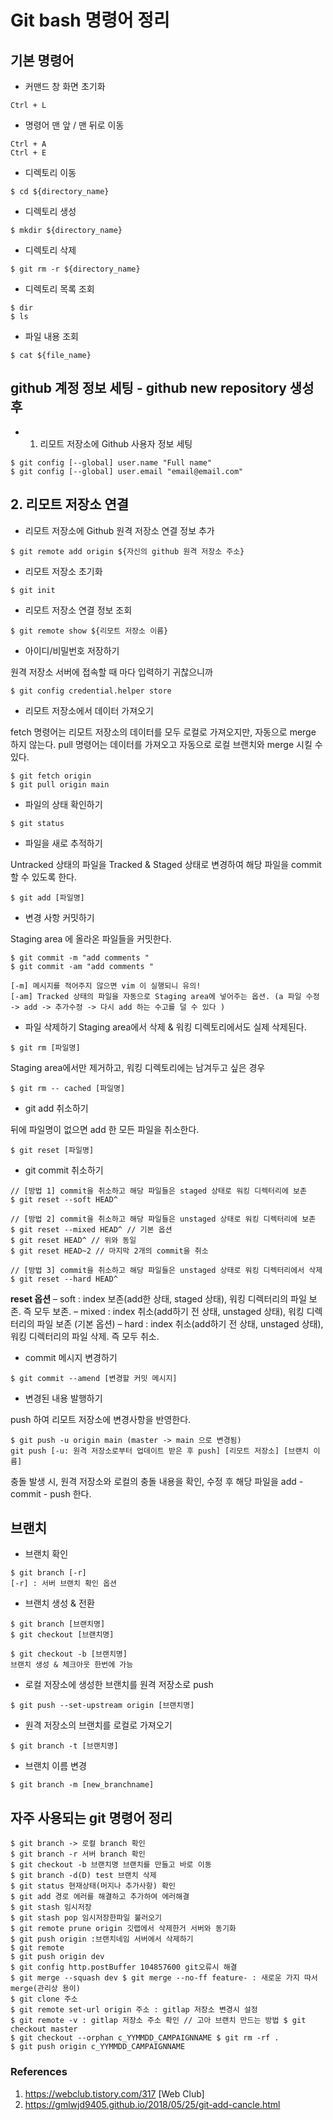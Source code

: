 # Git bash 명령어 정리

## 기본 명령어

- 커맨드 창 화면 초기화

```
Ctrl + L
```

- 명령어 맨 앞 / 맨 뒤로 이동

```
Ctrl + A
Ctrl + E
```

- 디렉토리 이동

```
$ cd ${directory_name}
```

- 디렉토리 생성

```
$ mkdir ${directory_name}
```

- 디렉토리 삭제

```
$ git rm -r ${directory_name}
```

- 디렉토리 목록 조회

```
$ dir
$ ls
```

- 파일 내용 조회

```
$ cat ${file_name}
```

## github 계정 정보 세팅 - github new repository 생성 후

- 1. 리모트 저장소에 Github 사용자 정보 세팅

```
$ git config [--global] user.name "Full name"
$ git config [--global] user.email "email@email.com"
```

## 2. 리모트 저장소 연결

- 리모트 저장소에 Github 원격 저장소 연결 정보 추가

```
$ git remote add origin ${자신의 github 원격 저장소 주소}
```

- 리모트 저장소 초기화

```
$ git init
```

- 리모트 저장소 연결 정보 조회

```
$ git remote show ${리모트 저장소 이름}
```

- 아이디/비밀번호 저장하기

원격 저장소 서버에 접속할 때 마다 입력하기 귀찮으니까

```
$ git config credential.helper store
```

- 리모트 저장소에서 데이터 가져오기

fetch 명령어는 리모트 저장소의 데이터를 모두 로컬로 가져오지만, 자동으로 merge 하지 않는다.
pull 명령어는 데이터를 가져오고 자동으로 로컬 브랜치와 merge 시킬 수 있다.

```
$ git fetch origin
$ git pull origin main
```

- 파일의 상태 확인하기

```
$ git status
```

- 파일을 새로 추적하기

Untracked 상태의 파일을 Tracked & Staged 상태로 변경하여 해당 파일을 commit 할 수 있도록 한다.

```
$ git add [파일명]
```

- 변경 사항 커밋하기

Staging area 에 올라온 파일들을 커밋한다.

```
$ git commit -m "add comments "
$ git commit -am "add comments "

[-m] 메시지를 적어주지 않으면 vim 이 실행되니 유의!
[-am] Tracked 상태의 파일을 자동으로 Staging area에 넣어주는 옵션. (a 파일 수정 -> add -> 추가수정 -> 다시 add 하는 수고를 덜 수 있다 )

```

- 파일 삭제하기
  Staging area에서 삭제 & 워킹 디렉토리에서도 실제 삭제된다.

```
$ git rm [파일명]
```

Staging area에서만 제거하고, 워킹 디렉토리에는 남겨두고 싶은 경우

```
$ git rm -- cached [파일명]
```

- git add 취소하기

뒤에 파일명이 없으면 add 한 모든 파일을 취소한다.

```
$ git reset [파일명]
```

- git commit 취소하기

```
// [방법 1] commit을 취소하고 해당 파일들은 staged 상태로 워킹 디렉터리에 보존
$ git reset --soft HEAD^

// [방법 2] commit을 취소하고 해당 파일들은 unstaged 상태로 워킹 디렉터리에 보존
$ git reset --mixed HEAD^ // 기본 옵션
$ git reset HEAD^ // 위와 동일
$ git reset HEAD~2 // 마지막 2개의 commit을 취소

// [방법 3] commit을 취소하고 해당 파일들은 unstaged 상태로 워킹 디렉터리에서 삭제
$ git reset --hard HEAD^

```

**reset 옵션**
– soft : index 보존(add한 상태, staged 상태), 워킹 디렉터리의 파일 보존. 즉 모두 보존.
– mixed : index 취소(add하기 전 상태, unstaged 상태), 워킹 디렉터리의 파일 보존 (기본 옵션)
– hard : index 취소(add하기 전 상태, unstaged 상태), 워킹 디렉터리의 파일 삭제. 즉 모두 취소.

- commit 메시지 변경하기

```
$ git commit --amend [변경할 커밋 메시지]
```

- 변경된 내용 발행하기

push 하여 리모트 저장소에 변경사항을 반영한다.

```
$ git push -u origin main (master -> main 으로 변경됨)
git push [-u: 원격 저장소로부터 업데이트 받은 후 push] [리모트 저장소] [브랜치 이름]
```

충돌 발생 시, 원격 저장소와 로컬의 충돌 내용을 확인, 수정 후 해당 파일을 add - commit - push 한다.

## 브랜치

- 브랜치 확인

```
$ git branch [-r]
[-r] : 서버 브랜치 확인 옵션
```

- 브랜치 생성 & 전환

```
$ git branch [브랜치명]
$ git checkout [브랜치명]

$ git checkout -b [브랜치명]
브랜치 생성 & 체크아웃 한번에 가능
```

- 로컬 저장소에 생성한 브랜치를 원격 저장소로 push

```
$ git push --set-upstream origin [브랜치명]
```

- 원격 저장소의 브랜치를 로컬로 가져오기

```
$ git branch -t [브랜치명]
```

- 브랜치 이름 변경

```
$ git branch -m [new_branchname]
```

## 자주 사용되는 git 명령어 정리

```
$ git branch -> 로컬 branch 확인
$ git branch -r 서버 branch 확인
$ git checkout -b 브랜치명 브랜치를 만들고 바로 이동
$ git branch -d(D) test 브랜치 삭제
$ git status 현재상태(머지나 추가사항) 확인
$ git add 경로 에러를 해결하고 추가하여 에러해결
$ git stash 임시저장
$ git stash pop 임시저장한파일 불러오기
$ git remote prune origin 깃랩에서 삭제한거 서버와 동기화
$ git push origin :브랜치네임 서버에서 삭제하기
$ git remote
$ git push origin dev
$ git config http.postBuffer 104857600 git오류시 해결
$ git merge --squash dev $ git merge --no-ff feature- : 새로운 가지 따서 merge(관리상 용이)
$ git clone 주소
$ git remote set-url origin 주소 : gitlap 저장소 변경시 설정
$ git remote -v : gitlap 저장소 주소 확인 // 고아 브랜치 만드는 방법 $ git checkout master
$ git checkout --orphan c_YYMMDD_CAMPAIGNNAME $ git rm -rf .
$ git push origin c_YYMMDD_CAMPAIGNNAME

```

### References

1. https://webclub.tistory.com/317 [Web Club]
2. https://gmlwjd9405.github.io/2018/05/25/git-add-cancle.html
